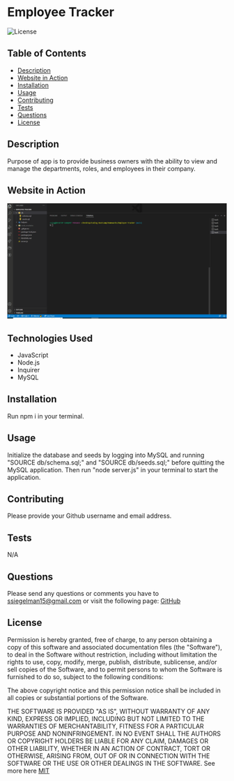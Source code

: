 # Employee Tracker

![License](https://img.shields.io/badge/License-MIT-yellow.svg)

  ## Table of Contents
- [Description](#description)
- [Website in Action](#usage)
- [Installation](#installation)
- [Usage](#usage)
- [Contributing](#contributing)
- [Tests](#tests)
- [Questions](#questions)
- [License](#license)

## Description

Purpose of app is to provide business owners with the ability to view and manage the departments, roles, and employees in their company.

## Website in Action

![Walkthrough](./assets/Video_Walkthrough.gif)

## Technologies Used

- JavaScript
- Node.js
- Inquirer
- MySQL

## Installation

Run npm i in your terminal.

## Usage

Initialize the database and seeds by logging into MySQL and running "SOURCE db/schema.sql;" and "SOURCE db/seeds.sql;" before quitting the MySQL application. Then run "node server.js" in your terminal to start the application.

## Contributing

Please provide your Github username and email address.

## Tests

N/A

## Questions

Please send any questions or comments you have to ssiegelman15@gmail.com or visit the following page: [GitHub](https://github.com/ssiegelman15)

## License

Permission is hereby granted, free of charge, to any person obtaining a copy of this software and associated
documentation files (the "Software"), to deal in the Software without restriction, including without limitation the rights
to use, copy, modify, merge, publish, distribute, sublicense, and/or sell copies of the Software, and to permit persons to 
whom the Software is furnished to do so, subject to the following conditions:

The above copyright notice and this permission notice shall be included in all copies or substantial portions of the Software. 

THE SOFTWARE IS PROVIDED "AS IS", WITHOUT WARRANTY OF ANY KIND, EXPRESS OR IMPLIED,
INCLUDING BUT NOT LIMITED TO THE WARRANTIES OF MERCHANTABILITY, FITNESS FOR A PARTICULAR
PURPOSE AND NONINFRINGEMENT. IN NO EVENT SHALL THE AUTHORS OR COPYRIGHT HOLDERS BE LIABLE
FOR ANY CLAIM, DAMAGES OR OTHER LIABILITY, WHETHER IN AN ACTION OF CONTRACT, TORT OR
OTHERWISE, ARISING FROM, OUT OF OR IN CONNECTION WITH THE SOFTWARE OR THE USE OR OTHER
DEALINGS IN THE SOFTWARE. See more here [MIT](https://opensource.org/licenses/MIT)
